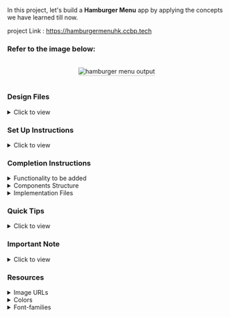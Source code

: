 In this project, let's build a **Hamburger Menu** app by applying the concepts we have learned till now.

project Link : https://hamburgermenuhk.ccbp.tech

### Refer to the image below:

<br/>
<div style="text-align: center;">
    <img src="https://assets.ccbp.in/frontend/content/react-js/hamburger-menu-output-v0.gif" alt="hamburger menu output" style="max-width:70%;box-shadow:0 2.8px 2.2px rgba(0, 0, 0, 0.12)">
</div>
<br/>

### Design Files

<details>
<summary>Click to view</summary>

- [Extra Small (Size < 576px) and Small (Size >= 576px)](https://assets.ccbp.in/frontend/content/react-js/hamburger-menu-about-sm-outputs.png)
- [Medium (Size >= 768px), Large (Size >= 992px) and Extra Large (Size >= 1200px) - Home](https://assets.ccbp.in/frontend/content/react-js/hamburger-menu-home-lg-output.png)
- [Medium (Size >= 768px), Large (Size >= 992px) and Extra Large (Size >= 1200px) - About](https://assets.ccbp.in/frontend/content/react-js/hamburger-menu-about-lg-output.png)
- [Medium (Size >= 768px), Large (Size >= 992px) and Extra Large (Size >= 1200px) - Menu](https://assets.ccbp.in/frontend/content/react-js/hamburger-menu-popup-lg-output.png)
- [Medium (Size >= 768px), Large (Size >= 992px) and Extra Large (Size >= 1200px) - Not Found](https://assets.ccbp.in/frontend/content/react-js/hamburger-menu-not-found-lg-output.png)

</details>

### Set Up Instructions

<details>
<summary>Click to view</summary>

- Download dependencies by running `npm install`
- Start up the app using `npm start`
</details>

### Completion Instructions

<details>
<summary>Functionality to be added</summary>
<br/>

The app must have the following functionalities

- Initially, the Home Route should be displayed
- When hamburger icon button in the header is clicked, then the popup should be opened
  <div style="text-align: center;">
      <img src="https://assets.ccbp.in/frontend/content/react-js/hamburger-menu-popup-img.png" alt="popup" style="max-width:100%;box-shadow:0 2.8px 2.2px rgba(0, 0, 0, 0.12)">
  </div>
  <br/>
- When the **Home** is clicked, then the page should be navigated to the Home Route
- When the **About** is clicked, then the page should be navigated to the About Route
- When the close button is clicked, then the popup should be closed
- When the website logo in the Header is clicked, then the page should be navigated to the Home Route

</details>

<details>
<summary>Components Structure</summary>

<br/>
<div style="text-align: center;">
    <img src="https://assets.ccbp.in/frontend/content/react-js/hamburger-menu-component-structure-breakdown-home.png" alt="component structure breakdown home" style="max-width:100%;box-shadow:0 2.8px 2.2px rgba(0, 0, 0, 0.12)">
</div>
<br/>
<div style="text-align: center;">
    <img src="https://assets.ccbp.in/frontend/content/react-js/hamburger-menu-component-structure-breakdown-about.png" alt="component structure breakdown about" style="max-width:100%;box-shadow:0 2.8px 2.2px rgba(0, 0, 0, 0.12)">
</div>
<br/>

</details>

<details>
<summary>Implementation Files</summary>
<br/>

Use these files to complete the implementation:

- `src/App.js`
- `src/components/Header/index.js`
- `src/components/Header/index.css`
- `src/components/Home/index.js`
- `src/components/Home/index.css`
- `src/components/About/index.js`
- `src/components/About/index.css`
- `src/components/NotFound/index.js`
- `src/components/NotFound/index.css`
</details>

### Quick Tips

<details close>
<summary>Click to view</summary>
<br>

To build this project, take a look at the <a href='https://learning.ccbp.in/frontend-development/course?c_id=2f4192f7-7495-49ca-a6ce-6b74005e25f1&s_id=b01fca1c-aa5c-4d79-b81e-0220e7649bd0&t_id=416f0cab-8425-413b-9157-c7b4d4ae4467' target="_blank">React Popup</a> reading material

- To style popup content use `.popup-content` class

```jsx
<Popup
  modal
  trigger={
    //write code here
  }
  className="popup-content"
>
  //write code here
</Popup>
```

</details>

### Important Note

<details>
<summary>Click to view</summary>

<br/>

**The following instructions are required for the tests to pass**

- `Home` Route should consist of `/` in the URL path
- `About` Route should consist of `/about` in the URL path
- No need to use the `BrowserRouter` in `App.js` as we have already included in `index.js`
- The hamburger icon button should have the `data-testid` as **hamburgerIconButton**
- The close button in the popup should have the `data-testid` as **closeButton**
- `GiHamburgerMenu` from react-icons should be used for **Hamburger Icon** in the Header
- `IoMdClose` from react-icons should be used for **Close Icon** in the Popup
- `AiFillHome` from react-icons should be used for **Home Icon** in the Popup
- `BsInfoCircleFill` from react-icons should be used for **About Icon** in the Popup

</details>

### Resources

<details>
<summary>Image URLs</summary>

- [https://assets.ccbp.in/frontend/react-js/hamburger-menu-website-logo.png](https://assets.ccbp.in/frontend/react-js/hamburger-menu-website-logo.png) alt should be **website logo**
- [https://assets.ccbp.in/frontend/react-js/home-sm-img.png](https://assets.ccbp.in/frontend/react-js/home-sm-img.png) alt should be **home**
- [https://assets.ccbp.in/frontend/react-js/home-lg-img.png](https://assets.ccbp.in/frontend/react-js/home-lg-img.png) alt should be **home**
- [https://assets.ccbp.in/frontend/react-js/about-sm-img.png](https://assets.ccbp.in/frontend/react-js/about-sm-img.png) alt should be **about**
- [https://assets.ccbp.in/frontend/react-js/about-lg-img.png](https://assets.ccbp.in/frontend/react-js/about-lg-img.png) alt should be **about**
- [https://assets.ccbp.in/frontend/react-js/not-found-img.png](https://assets.ccbp.in/frontend/react-js/not-found-img.png) alt should be **not found**

</details>

<details>
<summary>Colors</summary>

<br/>
<div style="background-color: #dcdcdc; width: 150px; padding: 10px; color: black">Hex: #dcdcdc</div>
<div style="background-color: #ffffff; width: 150px; padding: 10px; color: black">Hex: #ffffff</div>
<div style="background-color: #616e7c; width: 150px; padding: 10px; color: black">Hex: #616e7c</div>

</details>

<details>
<summary>Font-families</summary>

- Roboto

</details>

